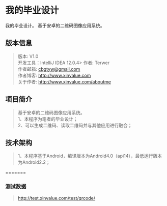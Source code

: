 我的毕业设计
======

我的毕业设计。
基于安卓的二维码图像应用系统。

版本信息
-------
>版本: V1.0<br/>
>开发工具：IntelliJ  IDEA 12.0.4>
>作者: Terwer<br/>
>作者邮箱: cbgtyw@gmail.com<br/>
>作者博客: http://www.xinvalue.com<br/>
>关于作者: http://www.xinvalue.com/aboutme<br/>

项目简介
-------
>基于安卓的二维码图像应用系统。 <br/>
>1、本程序为笔者的毕业设计；   <br/>
>2、可以生成二维码、读取二维码并与其他应用进行融合；<br/>

技术架构
-------
>1、本程序基于Android，编译版本为Android4.0（api14），最低运行版本为Android2.2；   <br/>

=======

### 测试数据
>http://test.xinvalue.com/test/qrcode/<br/>
